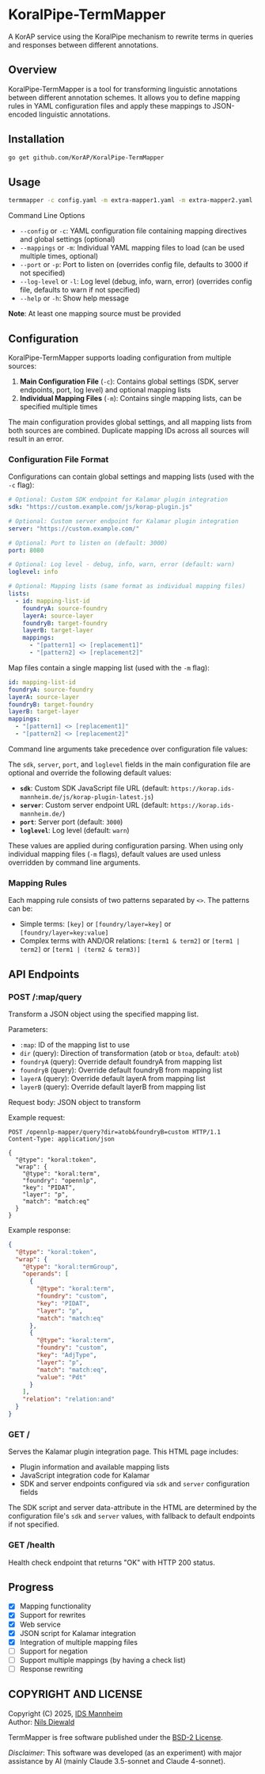 # KoralPipe-TermMapper

A KorAP service using the KoralPipe mechanism to rewrite terms in queries and responses between different annotations.

## Overview

KoralPipe-TermMapper is a tool for transforming linguistic annotations between different annotation schemes. It allows you to define mapping rules in YAML configuration files and apply these mappings to JSON-encoded linguistic annotations.

## Installation

```bash
go get github.com/KorAP/KoralPipe-TermMapper
```

## Usage

```bash
termmapper -c config.yaml -m extra-mapper1.yaml -m extra-mapper2.yaml
```

Command Line Options

- `--config` or `-c`: YAML configuration file containing mapping directives and global settings (optional)
- `--mappings` or `-m`: Individual YAML mapping files to load (can be used multiple times, optional)
- `--port` or `-p`: Port to listen on (overrides config file, defaults to 3000 if not specified)
- `--log-level` or `-l`: Log level (debug, info, warn, error) (overrides config file, defaults to warn if not specified)
- `--help` or `-h`: Show help message

**Note**: At least one mapping source must be provided

## Configuration

KoralPipe-TermMapper supports loading configuration from multiple sources:

1. **Main Configuration File** (`-c`): Contains global settings (SDK, server endpoints, port, log level) and optional mapping lists
2. **Individual Mapping Files** (`-m`): Contains single mapping lists, can be specified multiple times

The main configuration provides global settings, and all mapping lists from both sources are combined. Duplicate mapping IDs across all sources will result in an error.

### Configuration File Format

Configurations can contain global settings and mapping lists (used with the `-c` flag):

```yaml
# Optional: Custom SDK endpoint for Kalamar plugin integration
sdk: "https://custom.example.com/js/korap-plugin.js"

# Optional: Custom server endpoint for Kalamar plugin integration  
server: "https://custom.example.com/"

# Optional: Port to listen on (default: 3000)
port: 8080

# Optional: Log level - debug, info, warn, error (default: warn)
loglevel: info

# Optional: Mapping lists (same format as individual mapping files)
lists:
  - id: mapping-list-id
    foundryA: source-foundry
    layerA: source-layer
    foundryB: target-foundry
    layerB: target-layer
    mappings:
      - "[pattern1] <> [replacement1]"
      - "[pattern2] <> [replacement2]"
```

Map files contain a single mapping list (used with the `-m` flag):

```yaml
id: mapping-list-id
foundryA: source-foundry
layerA: source-layer
foundryB: target-foundry
layerB: target-layer
mappings:
  - "[pattern1] <> [replacement1]"
  - "[pattern2] <> [replacement2]"
```

Command line arguments take precedence over configuration file values:

The `sdk`, `server`, `port`, and `loglevel` fields in the main configuration file are optional and override the following default values:

- **`sdk`**: Custom SDK JavaScript file URL (default: `https://korap.ids-mannheim.de/js/korap-plugin-latest.js`)
- **`server`**: Custom server endpoint URL (default: `https://korap.ids-mannheim.de/`)
- **`port`**: Server port (default: `3000`)
- **`loglevel`**: Log level (default: `warn`)

These values are applied during configuration parsing. When using only individual mapping files (`-m` flags), default values are used unless overridden by command line arguments.

### Mapping Rules

Each mapping rule consists of two patterns separated by `<>`. The patterns can be:
- Simple terms: `[key]` or `[foundry/layer=key]` or `[foundry/layer=key:value]`
- Complex terms with AND/OR relations: `[term1 & term2]` or `[term1 | term2]` or `[term1 | (term2 & term3)]`

## API Endpoints

### POST /:map/query

Transform a JSON object using the specified mapping list.

Parameters:

- `:map`: ID of the mapping list to use
- `dir` (query): Direction of transformation (atob or `btoa`, default: `atob`)
- `foundryA` (query): Override default foundryA from mapping list
- `foundryB` (query): Override default foundryB from mapping list
- `layerA` (query): Override default layerA from mapping list
- `layerB` (query): Override default layerB from mapping list

Request body: JSON object to transform

Example request:

```http
POST /opennlp-mapper/query?dir=atob&foundryB=custom HTTP/1.1
Content-Type: application/json

{
  "@type": "koral:token",
  "wrap": {
    "@type": "koral:term",
    "foundry": "opennlp",
    "key": "PIDAT",
    "layer": "p",
    "match": "match:eq"
  }
}
```

Example response:

```json
{
  "@type": "koral:token",
  "wrap": {
    "@type": "koral:termGroup",
    "operands": [
      {
        "@type": "koral:term",
        "foundry": "custom",
        "key": "PIDAT",
        "layer": "p",
        "match": "match:eq"
      },
      {
        "@type": "koral:term",
        "foundry": "custom",
        "key": "AdjType",
        "layer": "p",
        "match": "match:eq",
        "value": "Pdt"
      }
    ],
    "relation": "relation:and"
  }
}
```

### GET /

Serves the Kalamar plugin integration page. This HTML page includes:

- Plugin information and available mapping lists
- JavaScript integration code for Kalamar
- SDK and server endpoints configured via `sdk` and `server` configuration fields

The SDK script and server data-attribute in the HTML are determined by the configuration file's `sdk` and `server` values, with fallback to default endpoints if not specified.

### GET /health

Health check endpoint that returns "OK" with HTTP 200 status.

## Progress

- [x] Mapping functionality
- [x] Support for rewrites
- [x] Web service
- [x] JSON script for Kalamar integration
- [x] Integration of multiple mapping files
- [ ] Support for negation
- [ ] Support multiple mappings (by having a check list)
- [ ] Response rewriting

## COPYRIGHT AND LICENSE

Copyright (C) 2025, [IDS Mannheim](https://www.ids-mannheim.de/)<br>
Author: [Nils Diewald](https://www.nils-diewald.de/)

TermMapper is free software published under the
[BSD-2 License](https://opensource.org/licenses/BSD-2-Clause).

*Disclaimer*: This software was developed (as an experiment) with major assistance by AI (mainly Claude 3.5-sonnet and Claude 4-sonnet).
